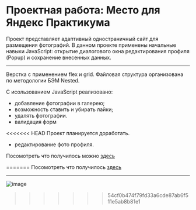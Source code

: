 # Проектная работа: Место для Яндекс Практикума

Проект представляет адаптивный одностраничный сайт для размещения фотографий.
В данном проекте применены начальные навыки JavaScript: открытие диалогового окна редактирования профиля (Popup) и сохранение внесенных данных.
- - - 
Верстка с применением flex и grid.
Файловая структура организована по методологии БЭМ Nested.


С исользованием JavaScript реализовано:
*  добавление фотографии в галерею;
*  возможность ставить и убирать лайки;
*  удалять фотографии.
*  валидация форм

<<<<<<< HEAD
Проект планируется доработать.
*  редактирование фото профиля.

Посомотреть что получилось можно [здесь](https://larisakindalova.github.io/mesto/index.html)

=======
Посомотреть что получилось [здесь](https://larisakindalova.github.io/mesto/index.html)
- - -
![image](https://user-images.githubusercontent.com/120237097/226641689-0b814922-0a7f-44d1-8d60-6a54a754c6e6.png)
>>>>>>> 54cf0b474f79fd33a6cde87ab6f511e5ab8b81e1
